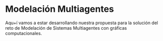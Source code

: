 # Modelación Multiagentes
Aqu+í vamos a estar desarrollando nuestra propuesta para la solución del reto de Modelación de Sistemas Multiagentes con gráficas computacionales.
